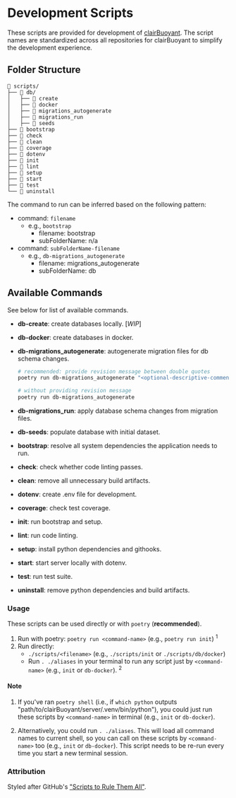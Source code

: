 # Development Scripts

These scripts are provided for development of [clairBuoyant](https://www.github.com/clairBuoyant). The script names are standardized across all repositories for clairBuoyant to simplify the development experience.

## Folder Structure

```
📂 scripts/
├── 📂 db/
│   ├── 📄 create
│   ├── 📄 docker
│   ├── 📄 migrations_autogenerate
│   ├── 📄 migrations_run
│   ├── 📄 seeds
├── 📄 bootstrap
├── 📄 check
├── 📄 clean
├── 📄 coverage
├── 📄 dotenv
├── 📄 init
├── 📄 lint
├── 📄 setup
├── 📄 start
├── 📄 test
└── 📄 uninstall
```

The command to run can be inferred based on the following pattern:

- command: `filename`
  - e.g., `bootstrap`
    - filename: bootstrap
    - subFolderName: n/a
- command: `subFolderName-filename`
  - e.g., `db-migrations_autogenerate`
    - filename: migrations_autogenerate
    - subFolderName: db

## Available Commands

See below for list of available commands.

- **db-create**: create databases locally. [_WIP_]
- **db-docker**: create databases in docker.
- **db-migrations_autogenerate**: autogenerate migration files for db schema changes.

  ```bash
  # recommended: provide revision message between double quotes
  poetry run db-migrations_autogenerate "<optional-descriptive-comment>"

  # without providing revision message
  poetry run db-migrations_autogenerate
  ```

- **db-migrations_run**: apply database schema changes from migration files.
- **db-seeds**: populate database with initial dataset.
- **bootstrap**: resolve all system dependencies the application needs to run.
- **check**: check whether code linting passes.
- **clean**: remove all unnecessary build artifacts.
- **dotenv**: create .env file for development.
- **coverage**: check test coverage.
- **init**: run bootstrap and setup.
- **lint**: run code linting.
- **setup**: install python dependencies and githooks.
- **start**: start server locally with dotenv.
- **test**: run test suite.
- **uninstall**: remove python dependencies and build artifacts.

### Usage

These scripts can be used directly or with `poetry` (**recommended**).

1. Run with poetry: `poetry run <command-name>` (e.g., `poetry run init`) <sup>1</sup>
2. Run directly:
   - `./scripts/<filename>` (e.g., `./scripts/init` or `./scripts/db/docker`)
   - Run `. ./aliases` in your terminal to run any script just by `<command-name>` (e.g., `init` or `db-docker`). <sup>2</sup>

#### Note

1. If you've ran `poetry shell` (i.e., if `which python` outputs "path/to/clairBuoyant/server/.venv/bin/python"), you could just run these scripts by `<command-name>` in terminal (e.g., `init` or `db-docker`).

2. Alternatively, you could run `. ./aliases`. This will load all command names to current shell, so you can call on these scripts by `<command-name>` too (e.g., `init` or `db-docker`). This script needs to be re-run every time you start a new terminal session.

### Attribution

Styled after GitHub's ["Scripts to Rule Them All"](https://github.com/github/scripts-to-rule-them-all).
